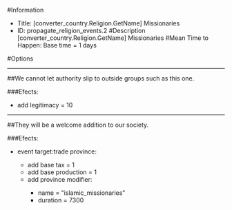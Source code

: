 #Information
 - Title: [converter_country.Religion.GetName] Missionaries
 - ID: propagate_religion_events.2
#Description
[converter_country.Religion.GetName] Missionaries
#Mean Time to Happen:
Base time = 1 days

#Options

___
##We cannot let authority slip to outside groups such as this one.

###Efects:<ul><li>add legitimacy = 10</li></ul>

___
##They will be a welcome addition to our society.

###Efects:<ul><li>event target:trade province:</li><ul><li>add base tax = 1</li><li>add base production = 1</li><li>add province modifier:</li><ul><li>name = "islamic_missionaries"</li><li>duration = 7300</li></ul></ul></ul>

